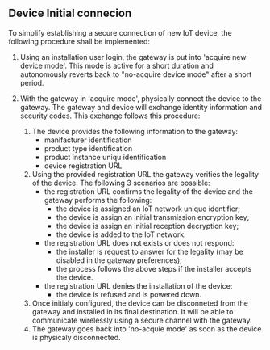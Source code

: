 ## Device Initial connecion

To simplify establishing a secure connection of new IoT device, the following procedure shall be implemented:

1) Using an installation user login, the gateway is put into 'acquire new device mode'.  This mode is active for a short duration and autonomously reverts back to "no-acquire device mode" after a short period.

2) With the gateway in 'acquire mode', physically connect the device to the gateway.  The gateway and device will exchange identity information and security codes.  This exchange follows this procedure:
    1) The device provides the following information to the gateway:
        - manifacturer identification
        - product type identification
        - product instance uniqu identification
        - device registration URL
    2) Using the provided registration URL the gateway verifies the legality of the device.  The following 3 scenarios are possible:
        - the registration URL confirms the legality of the device and the gateway performs the following:
            - the device is assigned an IoT network unique identifier;
            - the device is assign an initial transmission encryption key;
            - the device is assign an initial reception decryption key;
            - the device is added to the IoT network.
        - the registration URL does not exists or does not respond:
            - the installer is request to answer for the legality (may be disabled in the gateway preferences);
            - the process follows the above steps if the installer accepts the device.
        - the registration URL denies the installation of the device:
            - the device is refused and is powered down.
    3) Once initialy configured, the device can be disconneted from the gateway and installed in its final destination.  It will be able to communicate wirelessly using a secure channel with the gateway.
    4) The gateway goes back into 'no-acquie mode' as soon as the device is physicaly disconnected.
            





